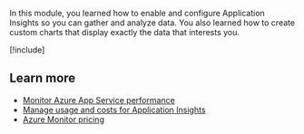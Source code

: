 In this module, you learned how to enable and configure Application Insights so you can gather and analyze data. You also learned how to create custom charts that display exactly the data that interests you. 

[!include[](../../../includes/azure-sandbox-cleanup.md)]

## Learn more

- [Monitor Azure App Service performance](https://docs.microsoft.com/azure/azure-monitor/app/azure-web-apps)
- [Manage usage and costs for Application Insights](https://docs.microsoft.com/azure/azure-monitor/app/pricing)
- [Azure Monitor pricing](https://azure.microsoft.com/pricing/details/monitor/)

